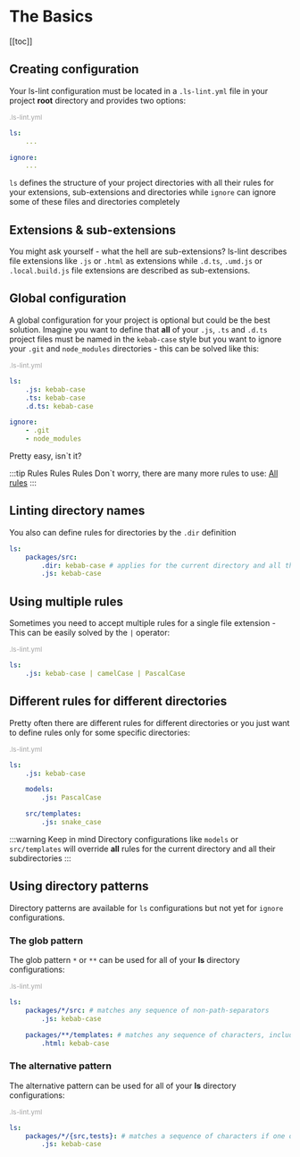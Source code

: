 # The Basics

[[toc]]

## Creating configuration

Your ls-lint configuration must be located in a `.ls-lint.yml` file in your project **root** directory and provides two options:

<div style="color:#A2A2A2; font-size:12px;">
    .ls-lint.yml
</div>

```yaml
ls: 
    ... 

ignore: 
    ...
```

`ls` defines the structure of your project directories with all their rules for your extensions, sub-extensions and directories while `ignore` can ignore some of these files and directories completely

## Extensions & sub-extensions

You might ask yourself - what the hell are sub-extensions? ls-lint describes file extensions like `.js` or `.html` as extensions while `.d.ts`, `.umd.js` or `.local.build.js` file extensions are described as sub-extensions.

## Global configuration

A global configuration for your project is optional but could be the best solution. Imagine you want to define that **all** of your `.js`, `.ts` and `.d.ts` project files must be named in the `kebab-case` style but you want to ignore your `.git` and `node_modules` directories - this can be solved like this:

<div style="color:#A2A2A2; font-size:12px;">
    .ls-lint.yml
</div>

```yaml
ls:
    .js: kebab-case
    .ts: kebab-case
    .d.ts: kebab-case

ignore: 
    - .git 
    - node_modules
```

Pretty easy, isn`t it? 

:::tip Rules Rules Rules
Don`t worry, there are many more rules to use: [All rules](/1.x/configuration/the-rules.md)
:::

## Linting directory names

You also can define rules for directories by the `.dir` definition

```yaml
ls:
    packages/src:
        .dir: kebab-case # applies for the current directory and all their subdirectories
        .js: kebab-case
```

## Using multiple rules

Sometimes you need to accept multiple rules for a single file extension - This can be easily solved by the `|` operator:

<div style="color:#A2A2A2; font-size:12px;">
    .ls-lint.yml
</div>

```yaml
ls:
    .js: kebab-case | camelCase | PascalCase
```

## Different rules for different directories

Pretty often there are different rules for different directories or you just want to define rules only for some specific directories:

<div style="color:#A2A2A2; font-size:12px;">
    .ls-lint.yml
</div>

```yaml
ls:
    .js: kebab-case

    models:
        .js: PascalCase

    src/templates:
        .js: snake_case
```

:::warning Keep in mind
Directory configurations like `models` or `src/templates` will override **all** rules for the current directory and all their subdirectories
:::

## Using directory patterns

Directory patterns are available for `ls` configurations but not yet for `ignore` configurations.

### The glob pattern

The glob pattern `*` or `**` can be used for all of your **ls** directory configurations:

<div style="color:#A2A2A2; font-size:12px;">
    .ls-lint.yml
</div>

```yaml
ls:
    packages/*/src: # matches any sequence of non-path-separators
        .js: kebab-case

    packages/**/templates: # matches any sequence of characters, including path separators
        .html: kebab-case
```

### The alternative pattern

The alternative pattern can be used for all of your **ls** directory configurations:

<div style="color:#A2A2A2; font-size:12px;">
    .ls-lint.yml
</div>

```yaml
ls:
    packages/*/{src,tests}: # matches a sequence of characters if one of the comma-separated alternatives matches
        .js: kebab-case
```
